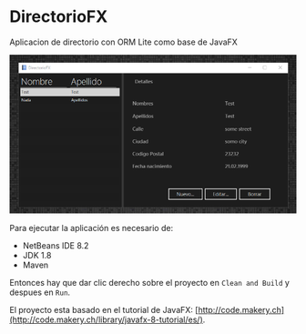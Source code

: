 # DirectorioFX

Aplicacion de directorio con ORM Lite como base de JavaFX

![Imagen](./captura.png)

Para ejecutar la aplicación es necesario de:

- NetBeans IDE 8.2
- JDK 1.8
- Maven

Entonces hay que dar clic derecho sobre el proyecto en
`Clean and Build` y despues en `Run`.

El proyecto esta basado en el tutorial de JavaFX:
[http://code.makery.ch](http://code.makery.ch/library/javafx-8-tutorial/es/).